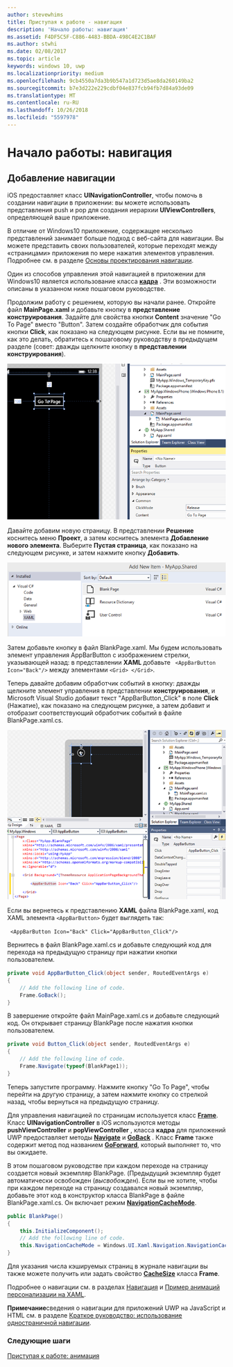 ```yaml
---
author: stevewhims
title: Приступая к работе - навигация
description: 'Начало работы: навигация'
ms.assetid: F4DF5C5F-C886-4483-BBDA-498C4E2C1BAF
ms.author: stwhi
ms.date: 02/08/2017
ms.topic: article
keywords: windows 10, uwp
ms.localizationpriority: medium
ms.openlocfilehash: 9cb4550a7da3b9b547a1d723d5ae8da260149ba2
ms.sourcegitcommit: b7e3d222e229cdbf04e837fcb94fb7d84a93de09
ms.translationtype: MT
ms.contentlocale: ru-RU
ms.lasthandoff: 10/26/2018
ms.locfileid: "5597978"
---
```

# <a name="getting-started-navigation"></a>Начало работы: навигация


## <a name="adding-navigation"></a>Добавление навигации

iOS предоставляет класс **UINavigationController**, чтобы помочь в создании навигации в приложении: вы можете использовать представления push и pop для создания иерархии **UIViewControllers**, определяющей ваше приложение.

В отличие от Windows10 приложение, содержащее несколько представлений занимает больше подход с веб-сайта для навигации. Вы можете представить своих пользователей, которые переходят между «страницами» приложения по мере нажатия элементов управления. Подробнее см. в разделе [Основы проектирования навигации](https://msdn.microsoft.com/library/windows/apps/dn958438).

Один из способов управления этой навигацией в приложении для Windows10 является использование класса [**кадра**](https://msdn.microsoft.com/library/windows/apps/br242682) . Эти возможности описаны в указанном ниже пошаговом руководстве.

Продолжим работу с решением, которую вы начали ранее. Откройте файл **MainPage.xaml** и добавьте кнопку в **представление конструирования**. Задайте для свойства кнопки **Content** значение "Go To Page" вместо "Button". Затем создайте обработчик для события кнопки **Click**, как показано на следующем рисунке. Если вы не помните, как это делать, обратитесь к пошаговому руководству в предыдущем разделе (совет: дважды щелкните кнопку в **представлении конструирования**).

![Добавление кнопки и события нажатия в Visual Studio](images/ios-to-uwp/vs-go-to-page.png)

Давайте добавим новую страницу. В представлении **Решение** коснитесь меню **Проект**, а затем коснитесь элемента **Добавление нового элемента**. Выберите **Пустая страница**, как показано на следующем рисунке, и затем нажмите кнопку **Добавить**.

![Добавление новой страницы в Visual Studio](images/ios-to-uwp/vs-add-new-page.png)

Затем добавьте кнопку в файл BlankPage.xaml. Мы будем использовать элемент управления AppBarButton с изображением стрелки, указывающей назад: в представлении **XAML** добавьте ` <AppBarButton Icon="Back"/>` между элементами `<Grid> </Grid>`.

Теперь давайте добавим обработчик событий в кнопку: дважды щелкните элемент управления в представлении **конструирования**, и Microsoft Visual Studio добавит текст "AppBarButton\_Click" в поле **Click** (Нажатие), как показано на следующем рисунке, а затем добавит и отобразит соответствующий обработчик событий в файле BlankPage.xaml.cs.

![Добавление кнопки “Назад” и события нажатия в Visual Studio](images/ios-to-uwp/vs-add-back-button.png)

Если вы вернетесь к представлению **XAML** файла BlankPage.xaml, код XAML элемента `<AppBarButton>` будет выглядеть так:

` <AppBarButton Icon="Back" Click="AppBarButton_Click"/>`

Вернитесь в файл BlankPage.xaml.cs и добавьте следующий код для перехода на предыдущую страницу при нажатии кнопки пользователем.

```csharp
private void AppBarButton_Click(object sender, RoutedEventArgs e)
{
    // Add the following line of code.    
    Frame.GoBack();
}
```

В завершение откройте файл MainPage.xaml.cs и добавьте следующий код. Он открывает страницу BlankPage после нажатия кнопки пользователем.

```csharp
private void Button_Click(object sender, RoutedEventArgs e)
{
    // Add the following line of code.
    Frame.Navigate(typeof(BlankPage1));
}
```

Теперь запустите программу. Нажмите кнопку "Go To Page", чтобы перейти на другую страницу, а затем нажмите кнопку со стрелкой назад, чтобы вернуться на предыдущую страницу.

Для управления навигацией по страницам используется класс [**Frame**](https://msdn.microsoft.com/library/windows/apps/br242682). Класс **UINavigationController** в iOS используются методы **pushViewController** и **popViewController** , класса **кадра** для приложений UWP предоставляет методы [**Navigate**](https://msdn.microsoft.com/library/windows/apps/br242694) и [**GoBack**](https://msdn.microsoft.com/library/windows/apps/dn996568) . Класс **Frame** также содержит метод под названием [**GoForward**](https://msdn.microsoft.com/library/windows/apps/br242693), который выполняет то, что вы ожидаете.

В этом пошаговом руководстве при каждом переходе на страницу создается новый экземпляр BlankPage. (Предыдущий экземпляр будет автоматически освобожден (*высвобожден*). Если вы не хотите, чтобы при каждом переходе на страницу создавался новый экземпляр, добавьте этот код в конструктор класса BlankPage в файле BlankPage.xaml.cs. Он включает режим [**NavigationCacheMode**](https://msdn.microsoft.com/library/windows/apps/br227506).

```csharp
public BlankPage()
{
    this.InitializeComponent();
    // Add the following line of code.
    this.NavigationCacheMode = Windows.UI.Xaml.Navigation.NavigationCacheMode.Enabled;
}
```

Для указания числа кэшируемых страниц в журнале навигации вы также можете получить или задать свойство [**CacheSize**](https://msdn.microsoft.com/library/windows/apps/br242683) класса **Frame**.

Подробнее о навигации см. в разделах [Навигация](https://msdn.microsoft.com/library/windows/apps/mt187344) и [Пример анимаций персонализации на XAML](http://go.microsoft.com/fwlink/p/?LinkID=242401).

**Примечание**сведения о навигации для приложений UWP на JavaScript и HTML см. в разделе [Краткое руководство: использование одностраничной навигации](https://msdn.microsoft.com/library/windows/apps/hh452768).
 
### <a name="next-step"></a>Следующие шаги

[Приступая к работе: анимация](getting-started-animation.md)

